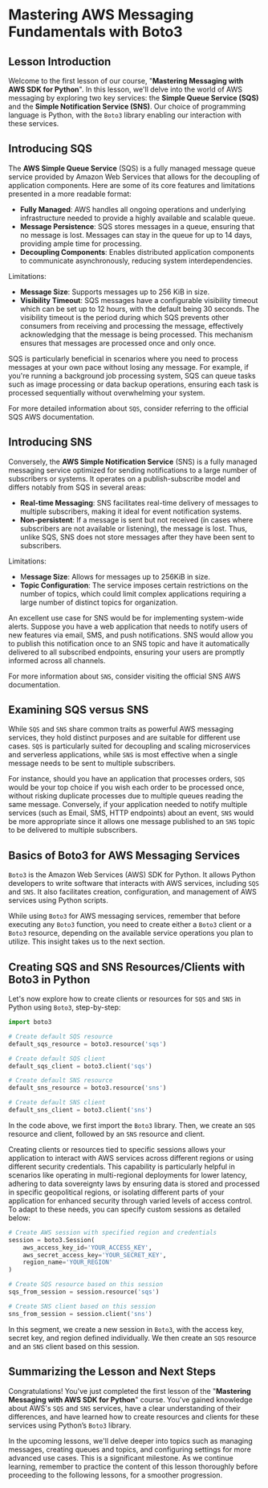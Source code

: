 # Mastering AWS Messaging Fundamentals with Boto3

## Lesson Introduction
Welcome to the first lesson of our course, "**Mastering Messaging with AWS SDK for Python**". In this lesson, we'll delve into the world of AWS messaging by exploring two key services: the **Simple Queue Service (SQS)** and the **Simple Notification Service (SNS)**. Our choice of programming language is Python, with the `Boto3` library enabling our interaction with these services.

## Introducing SQS
The **AWS Simple Queue Service** (SQS) is a fully managed message queue service provided by Amazon Web Services that allows for the decoupling of application components. Here are some of its core features and limitations presented in a more readable format:

* **Fully Managed**: AWS handles all ongoing operations and underlying infrastructure needed to provide a highly available and scalable queue.
* **Message Persistence**: SQS stores messages in a queue, ensuring that no message is lost. Messages can stay in the queue for up to 14 days, providing ample time for processing.
* **Decoupling Components**: Enables distributed application components to communicate asynchronously, reducing system interdependencies.

Limitations:

* **Message Size**: Supports messages up to 256 KiB in size.
* **Visibility Timeout**: SQS messages have a configurable visibility timeout which can be set up to 12 hours, with the default being 30 seconds. The visibility timeout is the period during which SQS prevents other consumers from receiving and processing the message, effectively acknowledging that the message is being processed. This mechanism ensures that messages are processed once and only once.

SQS is particularly beneficial in scenarios where you need to process messages at your own pace without losing any message. For example, if you're running a background job processing system, SQS can queue tasks such as image processing or data backup operations, ensuring each task is processed sequentially without overwhelming your system.

For more detailed information about `SQS`, consider referring to the official SQS AWS documentation.

## Introducing SNS
Conversely, the **AWS Simple Notification Service** (SNS) is a fully managed messaging service optimized for sending notifications to a large number of subscribers or systems. It operates on a publish-subscribe model and differs notably from SQS in several areas:

* **Real-time Messaging**: SNS facilitates real-time delivery of messages to multiple subscribers, making it ideal for event notification systems.
* **Non-persistent**: If a message is sent but not received (in cases where subscribers are not available or listening), the message is lost. Thus, unlike SQS, SNS does not store messages after they have been sent to subscribers.

Limitations:

* M**essage Size**: Allows for messages up to 256KiB in size.
* **Topic Configuration**: The service imposes certain restrictions on the number of topics, which could limit complex applications requiring a large number of distinct topics for organization.

An excellent use case for SNS would be for implementing system-wide alerts. Suppose you have a web application that needs to notify users of new features via email, SMS, and push notifications. SNS would allow you to publish this notification once to an SNS topic and have it automatically delivered to all subscribed endpoints, ensuring your users are promptly informed across all channels.

For more information about `SNS`, consider visiting the official SNS AWS documentation.

## Examining SQS versus SNS
While `SQS` and `SNS` share common traits as powerful AWS messaging services, they hold distinct purposes and are suitable for different use cases. `SQS` is particularly suited for decoupling and scaling microservices and serverless applications, while `SNS` is most effective when a single message needs to be sent to multiple subscribers.

For instance, should you have an application that processes orders, `SQS` would be your top choice if you wish each order to be processed once, without risking duplicate processes due to multiple queues reading the same message. Conversely, if your application needed to notify multiple services (such as Email, SMS, HTTP endpoints) about an event, `SNS` would be more appropriate since it allows one message published to an `SNS` topic to be delivered to multiple subscribers.

## Basics of Boto3 for AWS Messaging Services
`Boto3` is the Amazon Web Services (AWS) SDK for Python. It allows Python developers to write software that interacts with AWS services, including `SQS` and `SNS`. It also facilitates creation, configuration, and management of AWS services using Python scripts.

While using `Boto3` for AWS messaging services, remember that before executing any `Boto3` function, you need to create either a `Boto3` client or a `Boto3` resource, depending on the available service operations you plan to utilize. This insight takes us to the next section.

## Creating SQS and SNS Resources/Clients with Boto3 in Python
Let's now explore how to create clients or resources for `SQS` and `SNS` in Python using `Boto3`, step-by-step:

```Python
import boto3

# Create default SQS resource
default_sqs_resource = boto3.resource('sqs')

# Create default SQS client
default_sqs_client = boto3.client('sqs')

# Create default SNS resource
default_sns_resource = boto3.resource('sns')

# Create default SNS client
default_sns_client = boto3.client('sns')
```

In the code above, we first import the `Boto3` library. Then, we create an `SQS` resource and client, followed by an `SNS` resource and client.

Creating clients or resources tied to specific sessions allows your application to interact with AWS services across different regions or using different security credentials. This capability is particularly helpful in scenarios like operating in multi-regional deployments for lower latency, adhering to data sovereignty laws by ensuring data is stored and processed in specific geopolitical regions, or isolating different parts of your application for enhanced security through varied levels of access control. To adapt to these needs, you can specify custom sessions as detailed below:

```Python
# Create AWS session with specified region and credentials
session = boto3.Session(
    aws_access_key_id='YOUR_ACCESS_KEY',
    aws_secret_access_key='YOUR_SECRET_KEY',
    region_name='YOUR_REGION'
)

# Create SQS resource based on this session
sqs_from_session = session.resource('sqs')

# Create SNS client based on this session
sns_from_session = session.client('sns')
```

In this segment, we create a new session in `Boto3`, with the access key, secret key, and region defined individually. We then create an `SQS` resource and an `SNS` client based on this session.

## Summarizing the Lesson and Next Steps
Congratulations! You've just completed the first lesson of the "**Mastering Messaging with AWS SDK for Python**" course. You've gained knowledge about AWS's `SQS` and `SNS` services, have a clear understanding of their differences, and have learned how to create resources and clients for these services using Python’s `Boto3` library.

In the upcoming lessons, we'll delve deeper into topics such as managing messages, creating queues and topics, and configuring settings for more advanced use cases. This is a significant milestone. As we continue learning, remember to practice the content of this lesson thoroughly before proceeding to the following lessons, for a smoother progression.